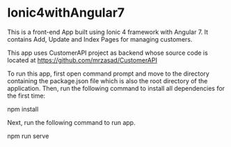 # Ionic4withAngular7
This is a front-end App built using Ionic 4 framework with Angular 7. It contains Add, Update and Index Pages for managing customers.

This app uses CustomerAPI project as backend whose source code is located at https://github.com/mrzasad/CustomerAPI

To run this app, first open command prompt and move to the directory containing the package.json file which is also the root directory of the application. Then, run the following command to install all dependencies for the first time: 

npm install

Next, run the following command to run app.

npm run serve
